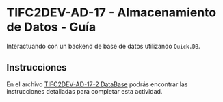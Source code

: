 # TIFC2DEV-AD-17 - Almacenamiento de Datos - Guía

Interactuando con un backend de base de datos utilizando `Quick.DB`.

## Instrucciones

En el archivo [TIFC2DEV-AD-17-2  DataBase](./TIFC2DEV-AD-17-2%20%20DataBase.md) podrás encontrar las instrucciones detalladas para completar esta actividad.
